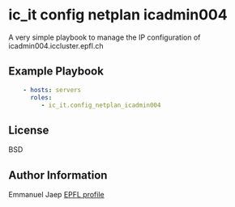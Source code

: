 ic_it config netplan icadmin004
=========

A very simple playbook to manage the IP configuration of icadmin004.iccluster.epfl.ch

Example Playbook
----------------

```yaml
    - hosts: servers
      roles:
         - ic_it.config_netplan_icadmin004
```

License
-------

BSD

Author Information
------------------

Emmanuel Jaep [EPFL profile](https://people.epfl.ch/emmanuel.jaep)
